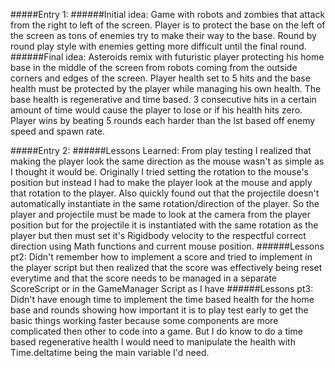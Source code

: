 ﻿#####Entry 1: 
######Initial idea: Game with robots and zombies that attack from the right to left of the screen. Player is to protect the base on the left of the screen as tons of enemies try to make their way to the base.  Round by round play style with enemies getting more difficult until the final round.
######Final idea: Asteroids remix with futuristic player protecting his home base in the middle of the screen from robots coming from the outside corners and edges of the screen.  Player health set to 5 hits and the base health must be protected by the player while managing his own health.  The base health is regenerative and time based. 3 consecutive hits in a certain amount of time would cause the player to lose or if his health hits zero.  Player wins by beating 5 rounds each harder than the lst based off enemy speed and spawn rate.

#####Entry 2: 
######Lessons Learned: From play testing I realized that making the player look the same direction as the mouse wasn't as simple as I thought it would be. Originally I tried setting the rotation to the mouse's position but instead I had to make the player look at the mouse and apply that rotation to the player.  Also quickly found out that the projectile doesn't automatically instantiate in the same rotation/direction of the player.  So the player and projectile must be made to look at the camera from the player position but for the projectile it is instantiated with the same rotation as the player but then must set it's Rigidbody velocity to the respectful correct direction using Math functions and current mouse position.
######Lessons pt2: Didn't remember how to implement a score and tried to implement in the player script but then realized that the score was effectively being reset everytime and that the score needs to be managed in a separate ScoreScript or in the GameManager Script as I have
######Lessons pt3: Didn't have enough time to implement the time based health for the home base and rounds showing how important it is to play test early to get the basic things working faster because some components are more complicated then other to code into a game. But I do know to do a time based regenerative health I would need to manipulate the health with Time.deltatime being the main variable I'd need.    